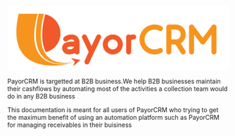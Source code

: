 ![](/assets/PayorCRM01.jpg)

PayorCRM is targetted at B2B business.We help B2B businesses maintain their cashflows by automating most of the activities a collection team would do in any B2B business 

This documentation is meant for all users of PayorCRM who trying to get the maximum benefit of using an automation platform such as PayorCRM for managing receivables in their buisiness


